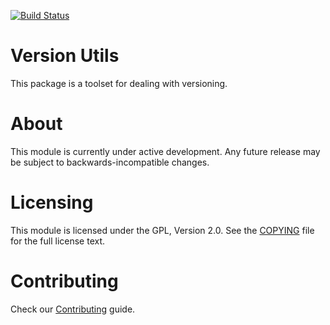 [![Build Status](https://github.com/bitnami/node-version-utils/actions/workflows/main.yml/badge.svg)](https://github.com/bitnami/node-version-utils/actions/workflows/main.yml)

# Version Utils

This package is a toolset for dealing with versioning.

# About

This module is currently under active development. Any future release may be subject to backwards-incompatible changes.

# Licensing

This module is licensed under the GPL, Version 2.0. See the [COPYING](COPYING) file for the full license text.

# Contributing

Check our [Contributing](CONTRIBUTING.md) guide.
